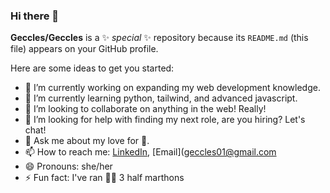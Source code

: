 ### Hi there 👋


**Geccles/Geccles** is a ✨ _special_ ✨ repository because its `README.md` (this file) appears on your GitHub profile.

Here are some ideas to get you started:

- 🔭 I’m currently working on expanding my web development knowledge.
- 🌱 I’m currently learning python, tailwind, and advanced javascript.
- 👯 I’m looking to collaborate on anything in the web! Really!
- 🤔 I’m looking for help with finding my next role, are you hiring? Let's chat!
- 💬 Ask me about my love for 🌮.
- 📫 How to reach me: [LinkedIn](https://www.linkedin.com/in/galinaeccles/), [Email](geccles01@gmail.com
- 😄 Pronouns: she/her
- ⚡ Fun fact: I've ran 🏃‍♀️ 3 half marthons

